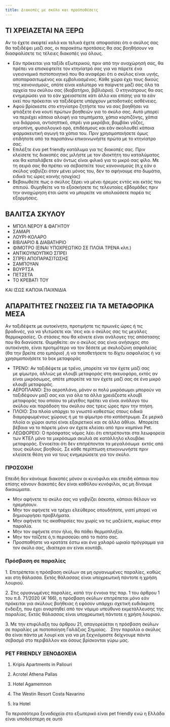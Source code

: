 ```yaml
---
title: Διακοπές με σκύλο και προϋποθέσεις
---
```

## ΤΙ ΧΡΕΙΑΖΕΤΑΙ ΝΑ ΞΕΡΩ

Αν το έχετε σκεφτεί καλά και τελικά έχετε αποφασίσει ότι ο σκύλος σας θα ταξιδέψει μαζί σας, οι παρακάτω προτάσεις θα σας βοηθήσουν να διασφαλίσετε τις τέλειες διακοπές για όλους.

* Εάν πρόκειται για ταξίδι εξωτερικού, πριν από την αναχώρησή σας, θα πρέπει να επισκεφτείτε τον κτηνίατρό σας για να πάρετε ένα υγειονομικό πιστοποιητικό που θα αναφέρει ότι ο σκύλος είναι υγιής, αποπαρασιτωμένος και εμβολιασμένος. Κάθε χώρα έχει τους δικούς της κανονισμούς, οπότε είναι καλύτερο να παίρνετε μαζί σας όλα τα αρχεία του σκύλου σας (διαβατήριο, βιβλιάριο). Ο κτηνιάτρους θα σας ενημερώσει για το εάν χρειαστείτε κάτι άλλο και επίσης για το εάν εκεί που πρόκειται να ταξιδέψετε υπάρχουν μεταδοτικές ασθένειες.
* Αφού βρίσκεστε στο κτηνίατρο ζητήστε του να σας βοηθήσει να φτιάξετε ένα κουτί πρώτων βοηθειών για το σκύλο σας. Αυτό μπορεί να περιέχει κάποια αλοιφή για τσιμπήματα, χάπια κορτιζόνης, χάπια για διάρροια, αντισηπτικό, σπρέι για μικρόβια, βαμβάκι γάζες, ατροπίνη, φυσιολογικό ορό, επιδέσμους και εάν ακολουθεί κάποια φαρμακευτική αγωγή τα χάπια του. Πριν χρησιμοποιήσετε όμως οτιδήποτε από τα παραπάνω επικοινωνήστε πρώτα με το κτηνίατρο σας.
* Επιλέξτε ένα pet friendly κατάλυμα για τις διακοπές σας. Πριν κλείσετε τις διακοπές σας μιλήστε με τον ιδιοκτήτη του καταλύματος και θα καταλάβετε εάν όντως είναι φιλικό για το μικρό σας φίλο. Με τη σειρά σας θα πρέπει να σεβαστείτε τους κανονισμούς (π.χ εάν ο σκύλος γαβγίζει όταν μένει μόνος του, δεν το αφήνουμε στο δωμάτιο, ειδικά τις ώρες κοινής ησυχίας)
* Βεβαιωθείτε πως ο σκύλος ξέρει να μένει ήρεμος εντός και εκτός του σπιτιού. Θυμηθείτε να το εξασκήσετε τις τελευταίες εβδομάδες πριν την αναχώρηση έτσι ώστε να μπορείτε να απολαύσετε παρέα τις εξορμήσεις.

## ΒΑΛΙΤΣΑ ΣΚΥΛΟΥ

* ΜΠΟΛ ΝΕΡΟΥ & ΦΑΓΗΤΟΥ
* ΣΑΜΑΡΙ
* ΛΟΥΡΙ-ΚΟΛΑΡΟ
* ΒΙΒΛΙΑΡΙΟ & ΔΙΑΒΑΤΗΡΙΟ
* ΦΙΜΟΤΡΟ (ΕΙΝΑΙ ΥΠΟΧΡΕΩΤΙΚΟ ΣΕ ΠΛΟΙΑ ΤΡΕΝΑ κλπ.)
* ΑΝΤΙΚΟΥΝΟΥΠΙΚΟ ΣΠΡΕΙ
* ΣΠΡΕΙ ΑΠΟΠΑΡΑΣΙΤΩΣΗΣ
* ΣΑΜΠΟΥΑΝ
* ΒΟΥΡΤΣΑ
* ΠΕΤΣΕΤΑ
* ΤΟ ΚΡΕΒΑΤΙ ΤΟΥ

ΚΑΙ ΙΣΩΣ ΚΑΠΟΙΑ ΠΑΙΧΝΙΔΙΑ

## ΑΠΑΡΑΙΤΗΤΕΣ ΓΝΩΣΕΙΣ ΓΙΑ ΤΑ ΜΕΤΑΦΟΡΙΚΑ ΜΕΣΑ

Aν ταξιδέψετε με αυτοκίνητο, προτιμήστε τις πρωινές ώρες ή τις βραδινές, για να γλιτώσετε και 'σεις και ο σκύλος σας τις μεγάλες θερμοκρασίες. Οι στάσεις που θα κάνετε είναι ανάλογες της απόστασης που θα διανύσετε. Θυμηθείτε: αν ο σκύλος σας είναι ανήσυχος στο αυτοκίνητο, είναι προτιμότερο να τον δέσετε με σκυλοζώνη ασφαλείας (θα την βρείτε στο εμπόριο) ,ή να τοποθετήσετε το δίχτυ ασφαλείας ή να χρησιμοποιήσετε το box μεταφοράς

* ΤΡΕΝΟ: Αν ταξιδέψετε με τρένο, μπορείτε να τον έχετε μαζί σας με φίμωτρο, αλλιώς με κλουβί μεταφοράς στη σκευοφόρο, εκτός αν είναι μικρόσωμος, οπότε μπορείτε να τον έχετε μαζί σας σε ένα μικρό κλουβί μεταφοράς.
 
* ΑΕΡΟΠΛΑΝΟ: Στο αεροπλάνο, μόνον οι πολύ μικρόσωμοι μπορούν να ταξιδέψουν μαζί σας και για όλα τα άλλα χρειάζεστε κλουβί μεταφοράς του οποίου το μέγεθος πρέπει να είναι ανάλογο του σκύλου και παράδοση του σκύλου σας τρεις ώρες πριν την πτήση.
* ΠΛΟΙΟ: Στα πλοία υπάρχει το γνωστό καθεστώς στους ειδικά διαμορφωμένους χώρους ή με το φίμωτρο στο κατάστρωμα. Σε μερικά πλοία οι χώροι αυτοί είναι εξαιρετικοί και σε άλλα άθλιοι.  Μπορείτε βέβαια να το πάρετε μόνο αν έχετε κλείσει από πριν καμπίνα Pet.
 
* ΛΕΩΦΟΡΕΙΟ: O πρόσφατος νόμος λέει ότι επιτρέπονται στα λεωφορεία των ΚΤΕΛ μόνο τα μικρόσωμα σκυλιά σε κατάλληλο κλουβάκι μεταφοράς. Eννοείται ότι δεν επιτρέπονται τα μεγαλόσωμα  εκτός από τους σκύλους βοηθούς. Σε κάθε περίπτωση επικοινωνήστε πριν κλείσετε θέση για να τους ενημερώσετε για τον σκύλο.

### ΠΡΟΣΟΧΗ!

Επειδή δεν κάνουμε διακοπές μόνον οι κυνόφιλοι και επειδή κάποιοι που επίσης κάνουν διακοπές δεν είναι καθόλου κυνόφιλοι, ας μη δίνουμε δικαιώματα.


* Μην αφήνετε το σκύλο σας να γαβγίζει άσκοπα, κάποιοι θέλουν να ηρεμήσουν.
* Μην τον αφήνετε να τρέχει ελεύθερος οπουδήποτε, γιατί μπορεί να δημιουργήσει προβλήματα.
* Μην αφήνετε τις ακαθαρσίες του χωρίς να τις μαζεύετε, κυρίως στην παραλία.
* Μην τον αφήνετε στον ήλιο, θα πάθει θερμοπληξία.
* Μην τον ταΐζετε ό,τι περισσεύει από το πιάτο σας.
* Προσπαθήστε να κρατάτε έστω και ένα χαλαρό ωριαίο πρόγραμμα για τον σκύλο σας, ιδιαίτερα αν είναι κουτάβι.

### Πρόσβαση σε παραλίες

1. Επιτρέπεται η πρόσβαση σκύλων σε μη οργανωμένες παραλίες, καθώς και στη θάλασσα. Εκτός θάλασσας είναι υποχρεωτική πάντοτε η χρήση λουριού.

2. Στις οργανωμένες παραλίες, κατά την έννοια της παρ. 1 του άρθρου 1 του π.δ. 71/2020 (Α’ 166), η πρόσβαση σκύλων επιτρέπεται μόνο εάν πρόκειται για σκύλους βοήθειας ή εφόσον υπάρχει σχετική ευδιάκριτη ένδειξη, που έχει αναρτηθεί από τον νόμιμο υπεύθυνο εκμετάλλευσης της παραλίας. Εκτός θάλασσας είναι υποχρεωτική πάντοτε η χρήση λουριού.

3. Με την επιφύλαξη του άρθρου 21, απαγορεύεται η πρόσβαση σκύλων σε παραλίες με πιστοποίηση Γαλάζιας Σημαίας.
 
Στην παραλία ο σκύλος θα είναι πάντα με λουρί και για να μη ξεχνιόμαστε δείχνουμε πάντα σεβασμό στο περιβάλλον και όσους βρίσκονται γύρω μας.

### PET FRIENDLY ΞΕΝΟΔΟΧΕΙΑ

1. Kripis Apartments in Paliouri

2. Acrotel Athena Pallas  
3. Hotel Agamemnon
4. The Westin Resort Costa Navarino
5. Ira Hotel 

Τα περισσότερα ξενοδοχεία στο εξωτερικό είναι pet friendly ενώ η Ελλάδα είναι υποδεέστερη σε αυτό 